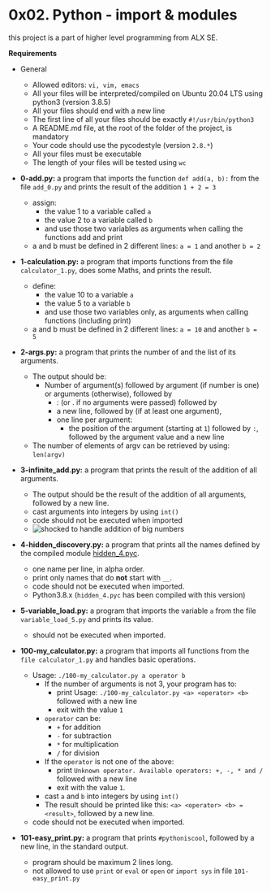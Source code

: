 # 0x02. Python - import & modules
this project is a part of higher level programming from ALX SE.

**Requirements**

- General
  - Allowed editors: `vi, vim, emacs`
  - All your files will be interpreted/compiled on Ubuntu 20.04 LTS using python3 (version 3.8.5)
  - All your files should end with a new line
  - The first line of all your files should be exactly `#!/usr/bin/python3`
  - A README.md file, at the root of the folder of the project, is mandatory
  - Your code should use the pycodestyle (version `2.8.*`)
  - All your files must be executable
  - The length of your files will be tested using `wc`

- **0-add.py:**
a program that imports the function `def add(a, b):` from the file `add_0.py` and prints the result of the addition `1 + 2 = 3`
  - assign:
    - the value 1 to a variable called `a`
    - the value 2 to a variable called `b`
    - and use those two variables as arguments when calling the functions add and print
  - a and b must be defined in 2 different lines: `a = 1` and another `b = 2`

- **1-calculation.py:**
a program that imports functions from the file `calculator_1.py`, does some Maths, and prints the result.
  - define:
    - the value 10 to a variable `a`
    - the value 5 to a variable `b`
    - and use those two variables only, as arguments when calling functions (including print)
  - a and b must be defined in 2 different lines: `a = 10` and another `b = 5`

- **2-args.py:**
a program that prints the number of and the list of its arguments.
  - The output should be:
    - Number of argument(s) followed by argument (if number is one) or arguments (otherwise), followed by
      - : (or . if no arguments were passed) followed by
      - a new line, followed by (if at least one argument),
      - one line per argument:
        - the position of the argument (starting at `1`) followed by `:`, followed by the argument value and a new line
  - The number of elements of argv can be retrieved by using: `len(argv)`

- **3-infinite_add.py:**
a program that prints the result of the addition of all arguments.
  - The output should be the result of the addition of all arguments, followed by a new line.
  - cast arguments into integers by using `int()`
  - code should not be executed when imported
  - ![shocked to handle addition of big numbers](https://th.bing.com/th/id/OIP.C_v1yRhmotHXYW5IViBscQHaFH?pid=ImgDet&w=616&h=425&rs=1)

- **4-hidden_discovery.py:**
a program that prints all the names defined by the compiled module [hidden_4.pyc](https://github.com/alx-tools/0x02.py/raw/master/hidden_4.pyc).
  - one name per line, in alpha order.
  - print only names that do **not** start with `__`.
  - code should not be executed when imported.
  - Python3.8.x (`hidden_4.pyc` has been compiled with this version)

- **5-variable_load.py:**
 a program that imports the variable `a` from the file `variable_load_5.py` and prints its value.
  - should not be executed when imported.

- **100-my_calculator.py:**
a program that imports all functions from the `file calculator_1.py` and handles basic operations.
  - Usage: `./100-my_calculator.py a operator b`
    - If the number of arguments is not 3, your program has to:
      - print Usage: `./100-my_calculator.py <a> <operator> <b>` followed with a new line
      - exit with the value `1`
    - `operator` can be:
      - `+` for addition
      - `-` for subtraction
      - `*` for multiplication
      - `/` for division
    - If the `operator` is not one of the above:
      - print `Unknown operator. Available operators: +, -, * and /` followed with a new line
      - exit with the value `1`.
    - cast `a` and `b` into integers by using `int()`
    - The result should be printed like this: `<a> <operator> <b> = <result>`, followed by a new line.
  - code should not be executed when imported.

- **101-easy_print.py:**
a program that prints `#pythoniscool`, followed by a new line, in the standard output.
  - program should be maximum 2 lines long.
  - not allowed to use `print` or `eval` or `open` or `import sys` in  file `101-easy_print.py`
